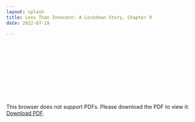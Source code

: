 ```yaml
---
layout: splash
title: Less Than Innocent: A Lockdown Story, Chapter 9
date: 2022-07-19

---
```

<object data="https://mjfoulks.com/works/lti_chapt9.pdf" type="application/pdf" width="700px" height="700px">
    <embed src="https:///mjfoulks.com/works/lti_chapt9.pdf">
        <p>This browser does not support PDFs. Please download the PDF to view it: <a href="https://mjfoulks.com/works/lti_chapt9.pdf">Download PDF</a>.</p>
    </embed>
</object>

